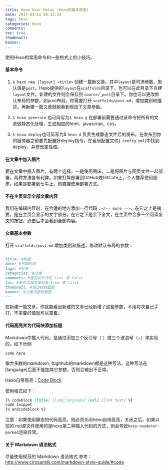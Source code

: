 ```yaml
---
title: Hexo User Notes (Hexo的基本使用)
date: 2017-03-11 08:33:24
tags: hexo
categories: Hexo 
comments:
toc: true
thumbnail:
banner:
---
```


使用Hexo的常用命令和一些格式上的小技巧。

<!--more -->

#### 基本命令
1. `$ hexo new [layout] <title>` 创建一篇新文章。其中`layout`是可选参数，默认值是`post`。Hexo提供的`layout`在`scaffolds`目录下，也可以在此目录下自建`layout`文件。新建的文件则会保存到 `source/_post`目录下。你也可以更改默认布局的参数，如post布局，你需要打开 `scaffolds/post.md`，增加类别和描述。再新建一篇文章就能看到增加了文章参数。

2. `$ hexo generate` 也可简写为`$ hexo g` 在部署前需要通过该命令把所有的文章做静态化处理，生成相应的html、javascript、css。

3. `$ hexo deploy`也可简写为$ `hexo d` 负责生成静态文件后的发布。在发布到你的服务器之前要先配置好deploy指令，在全局配置文件(`_config.yml`)中找到deploy，并修改属性值。


#### 在文章中加入图片
要在文章中插入图片，有两个选择，一是使用图床，二是将图片与网页文件一起部署。两种方法各有利弊，如果打算部署到GitHub或GitCafe上，个人推荐使用图床。如果是部署到七牛上，则直接使用部署方式。


#### 不在主页显示全部文章内容
我们在编辑内容时，在合适的地方添加一行代码：`<!-- more -->`，在它之上是摘要，是在主页会显示的文字部分。在它之下是余下全文，在主页中会多一个阅读全文的按钮，点击后才会看到全部内容。

#### 文章基本参数
打开 `scaffolds/post.md` 增加类别和描述，修改默认布局的参数：

```markdown post.md
---
title: #标题
date: #日期时间
tags: #标签
categories: #分类
comments: #是否允许评论 true 或 false
toc: #是否添加文章目录 true 或 false
thumbnail: #侧边栏封面图
banner: #文章顶部封面图
---
```
在新建一篇文章，你就能看到新建的文章已经新增了这些参数，不用每次自己手打，不需要的值就可以空着。

#### 代码高亮并为代码块添加标题
Markdown中插入代码，是通过添加三个反引号（`）或三个波浪号（~）来实现的。如下示例

``` [language] 
code here 
```
像大多数的markdown, 如github的markdown都是这种写法。这种写法在[language]后面不能加其它参数，否则会输出不正常。

Hexo自带高亮：[Code Block](https://hexo.io/docs/tag-plugins.html#Code-Block)

使用格式如下：

```markdown
{% codeblock [title] [lang:language] [url] [link text] %}
code snippet
{% endcodeblock %}
```

注意：如果使用静态的代码高亮，则必须关闭hexo自带高亮，关闭之后，如果以前的.md源文件使用的是hexo第二种插入代码的方式，则会导致`hexo-renderer-marked`渲染异常。


#### 关于 Markdown 语法格式
尽量使用规范的 Markdown 语法格式
参考：http://www.cirosantilli.com/markdown-style-guide/#code

